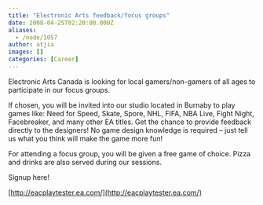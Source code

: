 ```yaml
---
title: "Electronic Arts feedback/focus groups"
date: 2008-04-25T02:20:00.000Z
aliases:
  - /node/1057
author: atjia
images: []
categories: [Career]
---
```


Electronic Arts Canada is looking for local gamers/non-gamers of all ages to participate in our focus groups.

If chosen, you will be invited into our studio located in Burnaby to play games like: Need for Speed, Skate, Spore, NHL, FIFA, NBA Live, Fight Night, Facebreaker, and many other EA titles. Get the chance to provide feedback directly to the designers! No game design knowledge is required – just tell us what you think will make the game more fun!

For attending a focus group, you will be given a free game of choice. Pizza and drinks are also served during our sessions.

Signup here!

[http://eacplaytester.ea.com/](http://eacplaytester.ea.com/)
